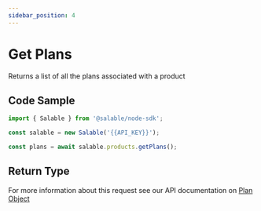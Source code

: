 ```yaml
---
sidebar_position: 4
---
```


# Get Plans

Returns a list of all the plans associated with a product

## Code Sample

```typescript
import { Salable } from '@salable/node-sdk';

const salable = new Salable('{{API_KEY}}');

const plans = await salable.products.getPlans();
```

## Return Type

For more information about this request see our API documentation on [Plan Object](https://docs.salable.app/api/v2#tag/Plans/operation/getPlanByUuid)
